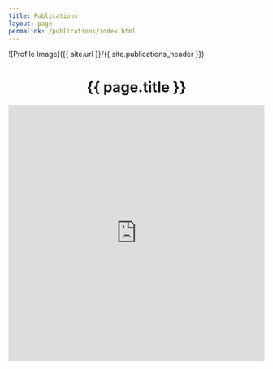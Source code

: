 ```yaml
---
title: Publications
layout: page
permalink: /publications/index.html
---
```

<style>
img { width: 80%; margin: 0 auto; display: block; }
.embed-responsive {
    position: relative;
    display: block;
    height: 0;
    padding: 0;
    overflow: hidden;
}
.embed-responsive-item {
    position: absolute;
    top: 0;
    left: 0;
    bottom: 0;
    height: 100%;
    width: 100%;
    border: 0;
}
</style>

![Profile Image]({{ site.url }}/{{ site.publications_header }})

<center><h1>{{ page.title }}</h1></center>

<div id="pub-embed" class="embed-responsive" style="padding-bottom: 100%;">
<iframe class="embed-responsive-item" src="http://bibbase.org/show?bib=https%3A%2F%2Fraw.githubusercontent.com%2Fvivekkrish%2Fvivekkrish.github.io%2Fmaster%2Fassets%2Fstatic%2Fcitations.bib"> </iframe>
</div>
